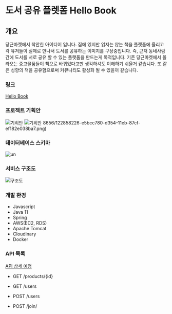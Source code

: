 # 도서 공유 플렛폼 Hello Book

## 개요
당근마켓에서 착안한 아이디어 입니다.
집에 있지만 읽지는 않는 책을 플랫폼에 올리고 각 유저들이 실제로 만나서 도서를 공유하는 이미지를 구상중입니다.
즉, 근처 동네사람간에 도서를 서로 공유 할 수 있는 플랫폼을 만드는게 목적입니다.
기존 당근마켓에서 올라오는 중고물품들이 책으로 바뀌었다고만 생각하셔도 이해하기 쉬울거 같습니다.
또 같은 성향의 책을 공유함으로써 커뮤니티도 활성화 될 수 있을꺼 같습니다.

### 링크
[Hello Book](http://13.125.105.120)

### 프로젝트 기획안
![기획안](https://user-images.githubusercontent.com/72908656/122868522-04778a00-d366-11eb-9e68-f63eee4363b4.png)
![기획안](https://user-images.githubusercontent.com/72908656/122868418-e27e0780-d365-11eb-8629-b8c5cac8ea91.png)
8656/122858226-e5bcc780-d354-11eb-87cf-ef182e038ba7.png)

### 데이터베이스 스키마
![un](https://user-images.githubusercontent.com/72908656/122858226-e5bcc780-d354-11eb-87cf-ef182e038ba7.png)

### 서비스 구조도
![구조도](https://user-images.githubusercontent.com/72908656/122866630-3cc99900-d363-11eb-8b2d-be85bc077a82.png)

### 개발 환경

- Javascript
- Java 11
- Spring
- AWS(EC2, RDS)
- Apache Tomcat
- Cloudinary
- Docker

### API 목록

[API 상세 예정]()
- GET /products/{id}
- GET /users
- POST /users

- POST /join/ 